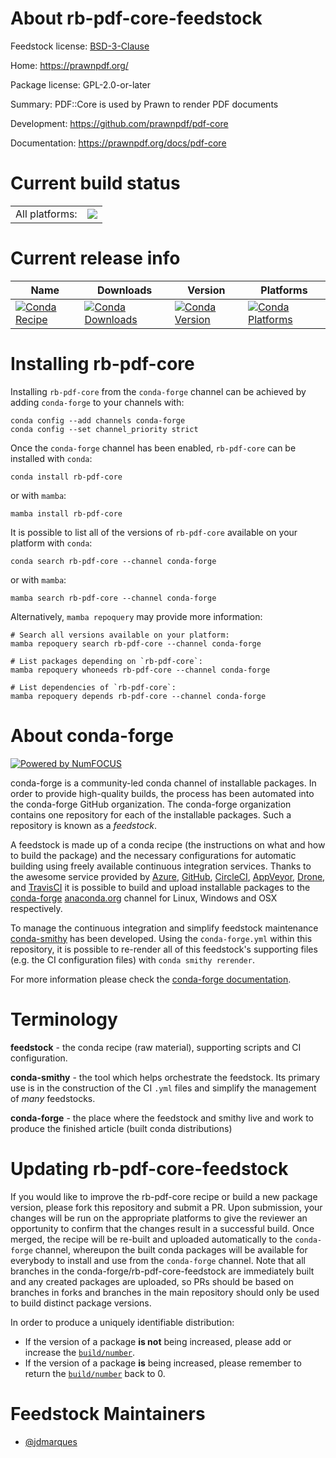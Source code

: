 About rb-pdf-core-feedstock
===========================

Feedstock license: [BSD-3-Clause](https://github.com/conda-forge/rb-pdf-core-feedstock/blob/main/LICENSE.txt)

Home: https://prawnpdf.org/

Package license: GPL-2.0-or-later

Summary: PDF::Core is used by Prawn to render PDF documents


Development: https://github.com/prawnpdf/pdf-core

Documentation: https://prawnpdf.org/docs/pdf-core

Current build status
====================


<table><tr><td>All platforms:</td>
    <td>
      <a href="https://dev.azure.com/conda-forge/feedstock-builds/_build/latest?definitionId=24870&branchName=main">
        <img src="https://dev.azure.com/conda-forge/feedstock-builds/_apis/build/status/rb-pdf-core-feedstock?branchName=main">
      </a>
    </td>
  </tr>
</table>

Current release info
====================

| Name | Downloads | Version | Platforms |
| --- | --- | --- | --- |
| [![Conda Recipe](https://img.shields.io/badge/recipe-rb--pdf--core-green.svg)](https://anaconda.org/conda-forge/rb-pdf-core) | [![Conda Downloads](https://img.shields.io/conda/dn/conda-forge/rb-pdf-core.svg)](https://anaconda.org/conda-forge/rb-pdf-core) | [![Conda Version](https://img.shields.io/conda/vn/conda-forge/rb-pdf-core.svg)](https://anaconda.org/conda-forge/rb-pdf-core) | [![Conda Platforms](https://img.shields.io/conda/pn/conda-forge/rb-pdf-core.svg)](https://anaconda.org/conda-forge/rb-pdf-core) |

Installing rb-pdf-core
======================

Installing `rb-pdf-core` from the `conda-forge` channel can be achieved by adding `conda-forge` to your channels with:

```
conda config --add channels conda-forge
conda config --set channel_priority strict
```

Once the `conda-forge` channel has been enabled, `rb-pdf-core` can be installed with `conda`:

```
conda install rb-pdf-core
```

or with `mamba`:

```
mamba install rb-pdf-core
```

It is possible to list all of the versions of `rb-pdf-core` available on your platform with `conda`:

```
conda search rb-pdf-core --channel conda-forge
```

or with `mamba`:

```
mamba search rb-pdf-core --channel conda-forge
```

Alternatively, `mamba repoquery` may provide more information:

```
# Search all versions available on your platform:
mamba repoquery search rb-pdf-core --channel conda-forge

# List packages depending on `rb-pdf-core`:
mamba repoquery whoneeds rb-pdf-core --channel conda-forge

# List dependencies of `rb-pdf-core`:
mamba repoquery depends rb-pdf-core --channel conda-forge
```


About conda-forge
=================

[![Powered by
NumFOCUS](https://img.shields.io/badge/powered%20by-NumFOCUS-orange.svg?style=flat&colorA=E1523D&colorB=007D8A)](https://numfocus.org)

conda-forge is a community-led conda channel of installable packages.
In order to provide high-quality builds, the process has been automated into the
conda-forge GitHub organization. The conda-forge organization contains one repository
for each of the installable packages. Such a repository is known as a *feedstock*.

A feedstock is made up of a conda recipe (the instructions on what and how to build
the package) and the necessary configurations for automatic building using freely
available continuous integration services. Thanks to the awesome service provided by
[Azure](https://azure.microsoft.com/en-us/services/devops/), [GitHub](https://github.com/),
[CircleCI](https://circleci.com/), [AppVeyor](https://www.appveyor.com/),
[Drone](https://cloud.drone.io/welcome), and [TravisCI](https://travis-ci.com/)
it is possible to build and upload installable packages to the
[conda-forge](https://anaconda.org/conda-forge) [anaconda.org](https://anaconda.org/)
channel for Linux, Windows and OSX respectively.

To manage the continuous integration and simplify feedstock maintenance
[conda-smithy](https://github.com/conda-forge/conda-smithy) has been developed.
Using the ``conda-forge.yml`` within this repository, it is possible to re-render all of
this feedstock's supporting files (e.g. the CI configuration files) with ``conda smithy rerender``.

For more information please check the [conda-forge documentation](https://conda-forge.org/docs/).

Terminology
===========

**feedstock** - the conda recipe (raw material), supporting scripts and CI configuration.

**conda-smithy** - the tool which helps orchestrate the feedstock.
                   Its primary use is in the construction of the CI ``.yml`` files
                   and simplify the management of *many* feedstocks.

**conda-forge** - the place where the feedstock and smithy live and work to
                  produce the finished article (built conda distributions)


Updating rb-pdf-core-feedstock
==============================

If you would like to improve the rb-pdf-core recipe or build a new
package version, please fork this repository and submit a PR. Upon submission,
your changes will be run on the appropriate platforms to give the reviewer an
opportunity to confirm that the changes result in a successful build. Once
merged, the recipe will be re-built and uploaded automatically to the
`conda-forge` channel, whereupon the built conda packages will be available for
everybody to install and use from the `conda-forge` channel.
Note that all branches in the conda-forge/rb-pdf-core-feedstock are
immediately built and any created packages are uploaded, so PRs should be based
on branches in forks and branches in the main repository should only be used to
build distinct package versions.

In order to produce a uniquely identifiable distribution:
 * If the version of a package **is not** being increased, please add or increase
   the [``build/number``](https://docs.conda.io/projects/conda-build/en/latest/resources/define-metadata.html#build-number-and-string).
 * If the version of a package **is** being increased, please remember to return
   the [``build/number``](https://docs.conda.io/projects/conda-build/en/latest/resources/define-metadata.html#build-number-and-string)
   back to 0.

Feedstock Maintainers
=====================

* [@jdmarques](https://github.com/jdmarques/)

